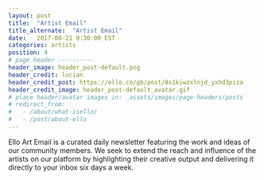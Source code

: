 ```yaml
---
layout: post
title:  "Artist Email"
title_alternate:  "Artist Email"
date:   2017-08-21 9:30:00 EST
categories: artists
position: 4
# page header ----------
header_image: header_post-default.png
header_credit: lucian
header_credit_post: https://ello.co/gb/post/8s1kiwzxlnjd_yxhd3piza
header_credit_image: header_post-default_avatar.gif
# place header/avatar images in: _assets/images/page-headers/posts
# redirect_from:
#   - /about/what-isello/
#   - /post/about-ello
---
```


Ello Art Email is a curated daily newsletter featuring the work and ideas of our community members. We seek to extend the reach and influence of the artists on our platform by highlighting their creative output and delivering it directly to your inbox six days a week.
